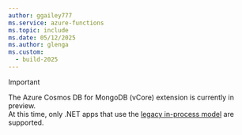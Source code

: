 ```yaml
---
author: ggailey777
ms.service: azure-functions
ms.topic: include
ms.date: 05/12/2025
ms.author: glenga
ms.custom:
  - build-2025
---
```

>[!IMPORTANT]  
>The Azure Cosmos DB for MongoDB (vCore) extension is currently in preview.  
>At this time, only .NET apps that use the [legacy in-process model](../articles/azure-functions/functions-dotnet-class-library.md) are supported.